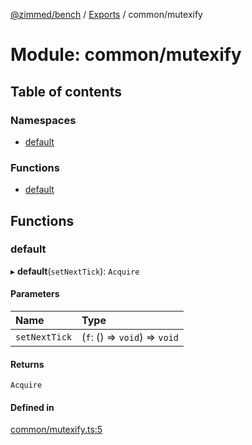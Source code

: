 [@zimmed/bench](../README.md) / [Exports](../modules.md) / common/mutexify

# Module: common/mutexify

## Table of contents

### Namespaces

- [default](common_mutexify.default.md)

### Functions

- [default](common_mutexify.md#default)

## Functions

### default

▸ **default**(`setNextTick`): `Acquire`

#### Parameters

| Name | Type |
| :------ | :------ |
| `setNextTick` | (`f`: () => `void`) => `void` |

#### Returns

`Acquire`

#### Defined in

[common/mutexify.ts:5](https://github.com/zimmed/bench/blob/d62eac5/src/common/mutexify.ts#L5)
